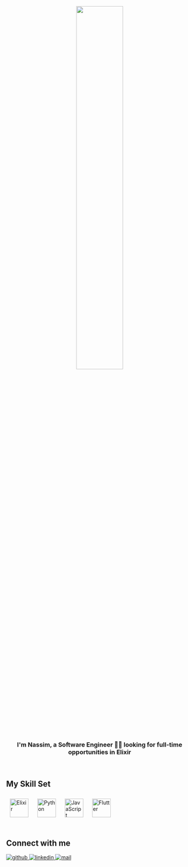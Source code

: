 <div align="center">
<img src="https://rishavanand.github.io/static/images/greetings.gif" align="center" style="width: 50%" />
</div>  
  

### <div align="center">I'm Nassim, a Software Engineer 👨‍💻 looking for full-time opportunities in Elixir</div>  
  

<br/>  


## My Skill Set  
<div align="left">  
<a href="https://elixir-lang.org/" target="_blank"><img style="margin: 10px" src="https://cdn.jsdelivr.net/gh/devicons/devicon/icons/elixir/elixir-original.svg" alt="Elixir" height="50" /></a> 
<a href="https://www.python.org/" target="_blank"><img style="margin: 10px" src="https://cdn.jsdelivr.net/gh/devicons/devicon/icons/python/python-original.svg" alt="Python" height="50" /></a> 
<a href="https://www.javascript.com/" target="_blank"><img style="margin: 10px" src="https://cdn.jsdelivr.net/gh/devicons/devicon/icons/javascript/javascript-original.svg" alt="JavaScript" height="50" /></a>  
<a href="https://flutter.dev/" target="_blank"><img style="margin: 10px" src="https://cdn.jsdelivr.net/gh/devicons/devicon/icons/flutter/flutter-original.svg" alt="Flutter" height="50" /></a>  
</div>

<br/>  


## Connect with me  
<div align="left">
<a href="https://github.com/n18abdel" target="_blank">
<img src=https://img.shields.io/badge/github-%2324292e.svg?&style=for-the-badge&logo=github&logoColor=white alt=github style="margin-bottom: 5px;" />
</a>
<a href="https://linkedin.com/in/nassim-a" target="_blank">
<img src=https://img.shields.io/badge/linkedin-%231E77B5.svg?&style=for-the-badge&logo=linkedin&logoColor=white alt=linkedin style="margin-bottom: 5px;" />
</a>  
<a href="mailto:abdelghani.nassim@gmail.com" target="_blank">
<img src=https://img.shields.io/static/v1?message=Mail&logo=gmail&label=&color=D14836&logoColor=white&labelColor=&style=for-the-badge alt=mail style="margin-bottom: 5px;" />
</a>  
</div>  
  

<br/>  
